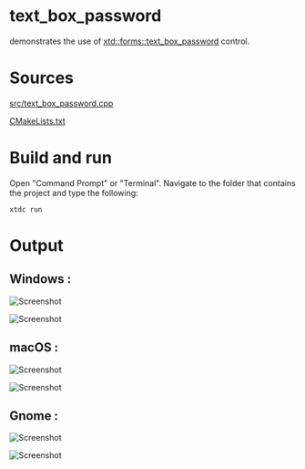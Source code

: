 # text_box_password

demonstrates the use of [xtd::forms::text_box_password](../../../../src/xtd_forms/include/xtd/forms/text_box_password.hpp) control.

# Sources

[src/text_box_password.cpp](src/text_box_password.cpp)

[CMakeLists.txt](CMakeLists.txt)

# Build and run

Open "Command Prompt" or "Terminal". Navigate to the folder that contains the project and type the following:

```shell
xtdc run
```

# Output

## Windows :

![Screenshot](../../../../docs/pictures/examples/text_box_password_w.png)

![Screenshot](../../../../docs/pictures/examples/text_box_password_wd.png)

## macOS :

![Screenshot](../../../../docs/pictures/examples/text_box_password_m.png)

![Screenshot](../../../../docs/pictures/examples/text_box_password_md.png)

## Gnome :

![Screenshot](../../../../docs/pictures/examples/text_box_password_g.png)

![Screenshot](../../../../docs/pictures/examples/text_box_password_gd.png)
